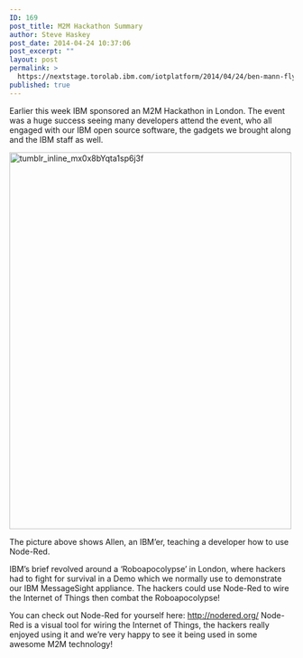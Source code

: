 ```yaml
---
ID: 169
post_title: M2M Hackathon Summary
author: Steve Haskey
post_date: 2014-04-24 10:37:06
post_excerpt: ""
layout: post
permalink: >
  https://nextstage.torolab.ibm.com/iotplatform/2014/04/24/ben-mann-flys-quadcopter-code/
published: true
---
```

Earlier this week IBM sponsored an M2M Hackathon in London. The event was a huge success seeing many developers attend the event, who all engaged with our IBM open source software, the gadgets we brought along and the IBM staff as well.

<img src="http://nextstage.torolab.ibm.com/iot/wp-content/uploads/sites/24/2014/04/tumblr_inline_mx0x8bYqta1sp6j3f.jpg" alt="tumblr_inline_mx0x8bYqta1sp6j3f" width="500" height="667" class="aligncenter size-full wp-image-181" />

The picture above shows Allen, an IBM’er, teaching a developer how to use Node-Red.

IBM’s brief revolved around a ‘Roboapocolypse’ in London, where hackers had to fight for survival in a Demo which we normally use to demonstrate our IBM MessageSight appliance. The hackers could use Node-Red to wire the Internet of Things then combat the Roboapocolypse! 

You can check out Node-Red for yourself here: <a href="http://nodered.org/" title="http://nodered.org/">http://nodered.org/</a> 
Node-Red is a visual tool for wiring the Internet of Things, the hackers really enjoyed using it and we’re very happy to see it being used in some awesome M2M technology!